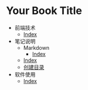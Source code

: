# Your Book Title

- 前端技术
  * [Index](前端技术/index.md)
- 笔记说明
  - Markdown
    * [Index](笔记说明/markdown/index.md)
  * [Index](笔记说明/index.md)
  * [创建目录](笔记说明/创建目录.md)
- 软件使用
  * [Index](软件使用/index.md)
